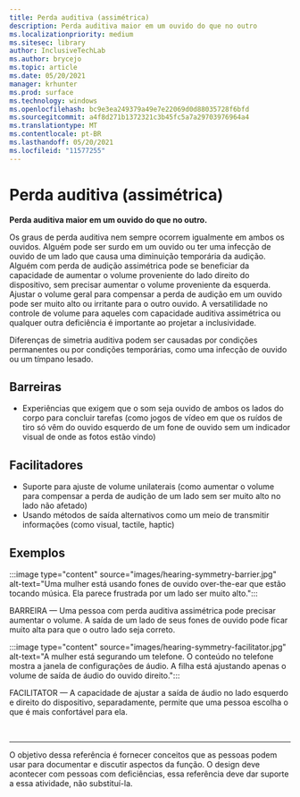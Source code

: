 ```yaml
---
title: Perda auditiva (assimétrica)
description: Perda auditiva maior em um ouvido do que no outro
ms.localizationpriority: medium
ms.sitesec: library
author: InclusiveTechLab
ms.author: brycejo
ms.topic: article
ms.date: 05/20/2021
manager: krhunter
ms.prod: surface
ms.technology: windows
ms.openlocfilehash: bc9e3ea249379a49e7e22069d0d88035728f6bfd
ms.sourcegitcommit: a4f8d271b1372321c3b45fc5a7a29703976964a4
ms.translationtype: MT
ms.contentlocale: pt-BR
ms.lasthandoff: 05/20/2021
ms.locfileid: "11577255"
---
```

# <a name="hearing-loss-asymmetrical"></a>Perda auditiva (assimétrica)

**Perda auditiva maior em um ouvido do que no outro.**

Os graus de perda auditiva nem sempre ocorrem igualmente em ambos os ouvidos. Alguém pode ser surdo em um ouvido ou ter uma infecção de ouvido de um lado que causa uma diminuição temporária da audição. Alguém com perda de audição assimétrica pode se beneficiar da capacidade de aumentar o volume proveniente do lado direito do dispositivo, sem precisar aumentar o volume proveniente da esquerda. Ajustar o volume geral para compensar a perda de audição em um ouvido pode ser muito alto ou irritante para o outro ouvido. A versatilidade no controle de volume para aqueles com capacidade auditiva assimétrica ou qualquer outra deficiência é importante ao projetar a inclusividade.

Diferenças de simetria auditiva podem ser causadas por condições permanentes ou por condições temporárias, como uma infecção de ouvido ou um tímpano lesado.

## <a name="barriers"></a>Barreiras
* Experiências que exigem que o som seja ouvido de ambos os lados do corpo para concluir tarefas (como jogos de vídeo em que os ruídos de tiro só vêm do ouvido esquerdo de um fone de ouvido sem um indicador visual de onde as fotos estão vindo)

## <a name="facilitators"></a>Facilitadores
* Suporte para ajuste de volume unilaterais (como aumentar o volume para compensar a perda de audição de um lado sem ser muito alto no lado não afetado)
* Usando métodos de saída alternativos como um meio de transmitir informações (como visual, tactile, haptic)


## <a name="examples"></a>Exemplos

:::image type="content" source="images/hearing-symmetry-barrier.jpg" alt-text="Uma mulher está usando fones de ouvido over-the-ear que estão tocando música. Ela parece frustrada por um lado ser muito alto.":::

BARREIRA — Uma pessoa com perda auditiva assimétrica pode precisar aumentar o volume. A saída de um lado de seus fones de ouvido pode ficar muito alta para que o outro lado seja correto. 


:::image type="content" source="images/hearing-symmetry-facilitator.jpg" alt-text="A mulher está segurando um telefone. O conteúdo no telefone mostra a janela de configurações de áudio. A filha está ajustando apenas o volume de saída de áudio do ouvido direito.":::

FACILITATOR — A capacidade de ajustar a saída de áudio no lado esquerdo e direito do dispositivo, separadamente, permite que uma pessoa escolha o que é mais confortável para ela. 

&nbsp;

[comment]: # (Instrução Footer)
___
O objetivo dessa referência é fornecer conceitos que as pessoas podem usar para documentar e discutir aspectos da função. O design deve acontecer com pessoas com deficiências, essa referência deve dar suporte a essa atividade, não substituí-la. 